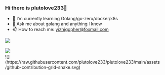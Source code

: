 ### Hi there is plutolove233👋

<!--
**plutolove233/plutolove233** is a ✨ _special_ ✨ repository because its `README.md` (this file) appears on your GitHub profile.

Here are some ideas to get you started:
- 🔭 I’m currently working on ...
- 👯 I’m looking to collaborate on golang
- 🤔 I’m looking for help with ...
- 😄 Pronouns: ...
- ⚡ Fun fact: 
-->

- 🌱 I’m currently learning Golang/go-zero/docker/k8s
- 💬 Ask me about golang and anything I know
- 📫 How to reach me: yizhigopher@foxmail.com

![](https://github-readme-stats.vercel.app/api?username=mayandev&theme=dark)
<div> 
  <img src="https://github-readme-stats.vercel.app/api/top-langs/?username=plutolove233&hide_title=true&hide_border=true&layout=compact&langs_count=6&text_color=000&icon_color=fff&bg_color=0,52fa5a,4dfcff,c64dff&theme=graywhite" /> </div>
![](https://raw.githubusercontent.com/plutolove233/plutolove233/main/assets/github-contribution-grid-snake.svg)
